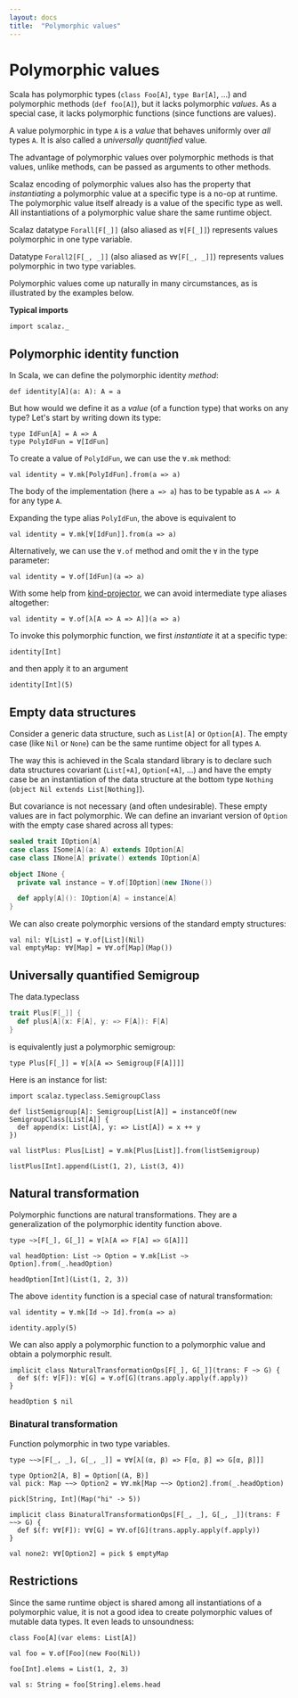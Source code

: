 ```yaml
---
layout: docs
title:  "Polymorphic values"
---
```


# Polymorphic values

Scala has polymorphic types (`class Foo[A]`, `type Bar[A]`, ...)
and polymorphic methods (`def foo[A]`), but it lacks polymorphic _values_.
As a special case, it lacks polymorphic functions (since functions are values).

A value polymorphic in type `A` is a _value_ that behaves uniformly over _all_ types `A`.
It is also called a _universally quantified_ value.

The advantage of polymorphic values over polymorphic methods is
that values, unlike methods, can be passed as arguments to other methods.

Scalaz encoding of polymorphic values also has the property that
_instantiating_ a polymorphic value at a specific type is a no-op at runtime.
The polymorphic value itself already is a value of the specific type as well.
All instantiations of a polymorphic value share the same runtime object.

Scalaz datatype `Forall[F[_]]` (also aliased as `∀[F[_]]`)
represents values polymorphic in one type variable.

Datatype `Forall2[F[_, _]]` (also aliased as `∀∀[F[_, _]]`)
represents values polymorphic in two type variables.

Polymorphic values come up naturally in many circumstances,
as is illustrated by the examples below.


**Typical imports**

```tut:silent
import scalaz._
```


## Polymorphic identity function

In Scala, we can define the polymorphic identity _method_:

```tut
def identity[A](a: A): A = a
```

But how would we define it as a _value_ (of a function type) that
works on any type? Let's start by writing down its type:

```tut
type IdFun[A] = A => A
type PolyIdFun = ∀[IdFun]
```

To create a value of `PolyIdFun`, we can use the `∀.mk` method:

```tut
val identity = ∀.mk[PolyIdFun].from(a => a)
```

The body of the implementation (here `a => a`) has to be typable
as `A => A` for any type `A`.

Expanding the type alias `PolyIdFun`, the above is equivalent to

```tut
val identity = ∀.mk[∀[IdFun]].from(a => a)
```

Alternatively, we can use the `∀.of` method and omit the `∀` in the type parameter:

```tut
val identity = ∀.of[IdFun](a => a)
```

With some help from [kind-projector](https://github.com/non/kind-projector/),
we can avoid intermediate type aliases altogether:

```tut
val identity = ∀.of[λ[A => A => A]](a => a)
```

To invoke this polymorphic function, we first _instantiate_ it at a specific type:

```tut
identity[Int]
```

and then apply it to an argument

```tut
identity[Int](5)
```


## Empty data structures

Consider a generic data structure, such as `List[A]` or `Option[A]`.
The empty case (like `Nil` or `None`) can be the same runtime object
for all types `A`.

The way this is achieved in the Scala standard library is to declare
such data structures covariant (`List[+A]`, `Option[+A]`, ...)
and have the empty case be an instantiation of the data structure
at the bottom type `Nothing` (`object Nil extends List[Nothing]`).

But covariance is not necessary (and often undesirable).
These empty values are in fact polymorphic.
We can define an invariant version of `Option` with the empty case
shared across all types:

<!--
tut does not support :paste mode,
which is required to define companion objects in the REPL.
See https://github.com/tpolecat/tut/issues/62.
-->
```scala
sealed trait IOption[A]
case class ISome[A](a: A) extends IOption[A]
case class INone[A] private() extends IOption[A]

object INone {
  private val instance = ∀.of[IOption](new INone())

  def apply[A](): IOption[A] = instance[A]
}
```

We can also create polymorphic versions of the standard empty structures:

```tut
val nil: ∀[List] = ∀.of[List](Nil)
val emptyMap: ∀∀[Map] = ∀∀.of[Map](Map())
```


## Universally quantified Semigroup

The data.typeclass

```scala
trait Plus[F[_]] {
  def plus[A](x: F[A], y: => F[A]): F[A]
}
```

is equivalently just a polymorphic semigroup:

```tut
type Plus[F[_]] = ∀[λ[A => Semigroup[F[A]]]]
```

Here is an instance for list:

```tut
import scalaz.typeclass.SemigroupClass

def listSemigroup[A]: Semigroup[List[A]] = instanceOf(new SemigroupClass[List[A]] {
  def append(x: List[A], y: => List[A]) = x ++ y
})

val listPlus: Plus[List] = ∀.mk[Plus[List]].from(listSemigroup)

listPlus[Int].append(List(1, 2), List(3, 4))
```


## Natural transformation

Polymorphic functions are natural transformations.
They are a generalization of the polymorphic identity function above.

```tut
type ~>[F[_], G[_]] = ∀[λ[A => F[A] => G[A]]]

val headOption: List ~> Option = ∀.mk[List ~> Option].from(_.headOption)

headOption[Int](List(1, 2, 3))
```

The above `identity` function is a special case of natural transformation:

```tut
val identity = ∀.mk[Id ~> Id].from(a => a)

identity.apply(5)
```

We can also apply a polymorphic function to a polymorphic value and
obtain a polymorphic result.

```tut
implicit class NaturalTransformationOps[F[_], G[_]](trans: F ~> G) {
  def $(f: ∀[F]): ∀[G] = ∀.of[G](trans.apply.apply(f.apply))
}

headOption $ nil
```

### Binatural transformation

Function polymorphic in two type variables.

```tut
type ~~>[F[_, _], G[_, _]] = ∀∀[λ[(α, β) => F[α, β] => G[α, β]]]

type Option2[A, B] = Option[(A, B)]
val pick: Map ~~> Option2 = ∀∀.mk[Map ~~> Option2].from(_.headOption)

pick[String, Int](Map("hi" -> 5))

implicit class BinaturalTransformationOps[F[_, _], G[_, _]](trans: F ~~> G) {
  def $(f: ∀∀[F]): ∀∀[G] = ∀∀.of[G](trans.apply.apply(f.apply))
}

val none2: ∀∀[Option2] = pick $ emptyMap
```


## Restrictions

Since the same runtime object is shared among all instantiations
of a polymorphic value, it is not a good idea to create polymorphic
values of mutable data types. It even leads to unsoundness:

```tut
class Foo[A](var elems: List[A])

val foo = ∀.of[Foo](new Foo(Nil))

foo[Int].elems = List(1, 2, 3)
```

```tut:fail
val s: String = foo[String].elems.head
```
